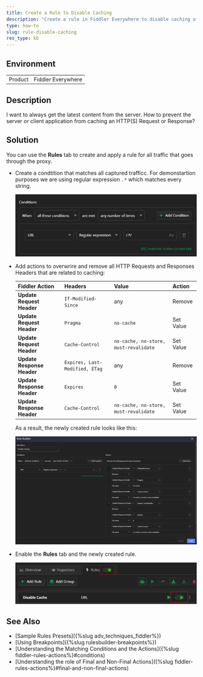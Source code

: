 ```yaml
---
title: Create a Rule to Disable Caching
description: "Create a rule in Fiddler Everywhere to disable caching of pages and resources."
type: how-to
slug: rule-disable-caching
res_type: kb
---
```


## Environment

|   |   |
|---|---|
| Product | Fiddler Everywhere |

## Description

I want to always get the latest content from the server. How to prevent the server or client application from caching an HTTP(S) Request or Response?

## Solution

You can use the **Rules** tab to create and apply a rule for all traffic that goes through the proxy. 

- Create a condtition that matches all captured trafficc. For demonstartion purposes we are using regular expression `.*` which matches every string.

    ![Matching all traffic through ReGex](../images/kb/custom-rules/disable-caching-rule-condition.png)

- Add actions to overwrire and remove all HTTP Requests and Responses Headers that are related to caching:

    | Fiddler Action | Headers | Value | Action |
    |---|---|---|---|
    | **Update Request Header** | `If-Modified-Since` | any | Remove |
    | **Update Request Header** | `Pragma` | `no-cache` | Set Value |
    | **Update Request Header** | `Cache-Control` | `no-cache, no-store, must-revalidate` | Set Value |
    | **Update Response Header** | `Expires, Last-Modified, ETag`| any | Remove |
    | **Update Response Header** | `Expires` | `0` | Set Value |
    | **Update Response Header** | `Cache-Control` | `no-cache, no-store, must-revalidate` | Set Value |


    As a result, the newly created rule looks like this:

    ![Disable Caching rules](../images/kb/custom-rules/disable-caching-rule.png)

- Enable the **Rules** tab and the newly created rule.

    ![Enabling the rule](../images/kb/custom-rules/disable-caching-rule-enabled.png)

## See Also

- [Sample Rules Presets]({%slug adv_techniques_fiddler%})
- [Using Breakpoints]({%slug rulesbuilder-breakpoints%})
- [Understanding the Matching Conditions and the Actions]({%slug fiddler-rules-actions%}#conditions)
- [Understanding the role of Final and Non-Final Actions]({%slug fiddler-rules-actions%}#final-and-non-final-actions)